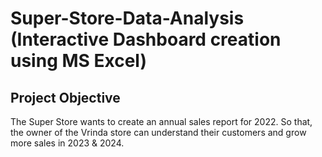 # Super-Store-Data-Analysis (Interactive Dashboard creation using MS Excel)

## Project Objective

The Super Store wants to create an annual sales report for 2022. So that, the owner of the Vrinda store can understand their customers and grow more sales in 2023 & 2024.
